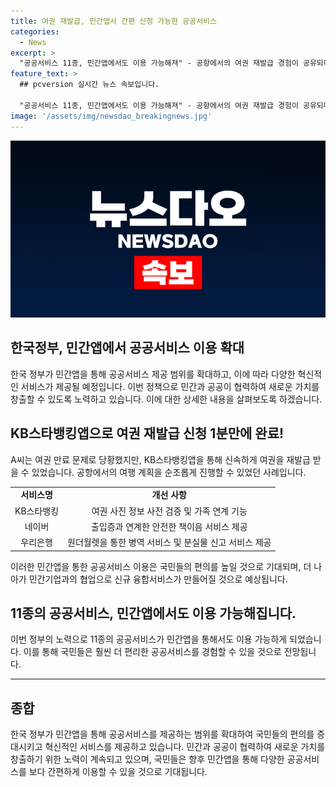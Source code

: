 ```yaml
---
title: 여권 재발급, 민간앱서 간편 신청 가능한 공공서비스
categories:
  - News
excerpt: >
  "공공서비스 11종, 민간앱에서도 이용 가능해져" - 공항에서의 여권 재발급 경험이 공유되며, 앞으로 민간앱에서도 17일부터 여권 신청, 책이음서비스, 분실물 신고 등 11종의 공공서비스 이용 가능해짐. 이로써 민·관의 융합서비스 창출과 디지털플랫폼정부의 실현과제 달성에 대한 기대가 증폭되고 있으며, 이번에 개방되는 서비스는 민간과 함께 새로운 가치를 창출하는 데 기여할 것으로 전망됨. (출처: 정책브리핑)
feature_text: >
  ## pcversion 실시간 뉴스 속보입니다.

  "공공서비스 11종, 민간앱에서도 이용 가능해져" - 공항에서의 여권 재발급 경험이 공유되며, 앞으로 민간앱에서도 17일부터 여권 신청, 책이음서비스, 분실물 신고 등 11종의 공공서비스 이용 가능해짐. 이로써 민·관의 융합서비스 창출과 디지털플랫폼정부의 실현과제 달성에 대한 기대가 증폭되고 있으며, 이번에 개방되는 서비스는 민간과 함께 새로운 가치를 창출하는 데 기여할 것으로 전망됨. (출처: 정책브리핑)
image: '/assets/img/newsdao_breakingnews.jpg'
---
```


<p><img src="/assets/img/newsdao_breakingnews.jpg" alt="pcversion 속보" /></p>

<h2 data-ke-size="size26">한국정부, 민간앱에서 공공서비스 이용 확대</h2>

<p data-ke-size="size16">한국 정부가 민간앱을 통해 공공서비스 제공 범위를 확대하고, 이에 따라 다양한 혁신적인 서비스가 제공될 예정입니다. 이번 정책으로 민간과 공공이 협력하여 새로운 가치를 창출할 수 있도록 노력하고 있습니다. 이에 대한 상세한 내용을 살펴보도록 하겠습니다.</p>

<h2 data-ke-size="size26">KB스타뱅킹앱으로 여권 재발급 신청 1분만에 완료!</h2>

<p data-ke-size="size16">A씨는 여권 만료 문제로 당황했지만, KB스타뱅킹앱을 통해 신속하게 여권을 재발급 받을 수 있었습니다. 공항에서의 여행 계획을 순조롭게 진행할 수 있었던 사례입니다.</p>

<table>
  <tr>
    <td style="text-align: center; height: 17px;"><b>서비스명</b></td>
    <td style="text-align: center; height: 17px;"><b>개선 사항</b></td>
  </tr>
  <tr>
    <td style="text-align: center; height: 17px;">KB스타뱅킹</td>
    <td style="text-align: center; height: 17px;">여권 사진 정보 사전 검증 및 가족 연계 기능</td>
  </tr>
  <tr>
    <td style="text-align: center; height: 17px;">네이버</td>
    <td style="text-align: center; height: 17px;">출입증과 연계한 안전한 책이음 서비스 제공</td>
  </tr>
  <tr>
    <td style="text-align: center; height: 17px;">우리은행</td>
    <td style="text-align: center; height: 17px;">원더월렛을 통한 병역 서비스 및 분실물 신고 서비스 제공</td>
  </tr>
</table>

<p data-ke-size="size16">이러한 민간앱을 통한 공공서비스 이용은 국민들의 편의를 높일 것으로 기대되며, 더 나아가 민간기업과의 협업으로 신규 융합서비스가 만들어질 것으로 예상됩니다.</p>

<h2 data-ke-size="size26">11종의 공공서비스, 민간앱에서도 이용 가능해집니다.</h2>

<p data-ke-size="size16">이번 정부의 노력으로 11종의 공공서비스가 민간앱을 통해서도 이용 가능하게 되었습니다. 이를 통해 국민들은 훨씬 더 편리한 공공서비스를 경험할 수 있을 것으로 전망됩니다.</p>

<hr>

<h2 data-ke-size="size26">종합</h2>

<p data-ke-size="size16">한국 정부가 민간앱을 통해 공공서비스를 제공하는 범위를 확대하여 국민들의 편의를 증대시키고 혁신적인 서비스를 제공하고 있습니다. 민간과 공공이 협력하여 새로운 가치를 창출하기 위한 노력이 계속되고 있으며, 국민들은 향후 민간앱을 통해 다양한 공공서비스를 보다 간편하게 이용할 수 있을 것으로 기대됩니다.</p>

